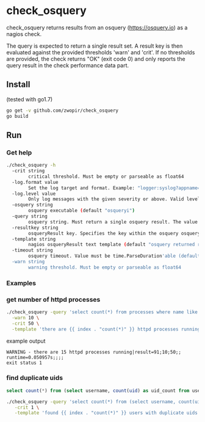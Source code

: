 # check_osquery
check_osquery returns results from an osquery (https://osquery.io) as a nagios check.

The query is expected to return a single result set. A result key is then evaluated against the provided thresholds 'warn' and 'crit'. If no thresholds are provided, the check returns "OK" (exit code 0) and only reports the query result in the check performance data part.

## Install
(tested with go1.7)

```bash
go get -v github.com/zwopir/check_osquery
go build
```

## Run
### Get help

```bash
./check_osquery -h
  -crit string
    	critical threshold. Must be empty or parseable as float64
  -log.format value
    	Set the log target and format. Example: "logger:syslog?appname=bob&local=7" or "logger:stdout?json=true" (default "logger:stderr")
  -log.level value
    	Only log messages with the given severity or above. Valid levels: [debug, info, warn, error, fatal] (default "info")
  -osquery string
    	osquery executable (default "osqueryi")
  -query string
    	osquery string. Must return a single osquery result. The value of the config parameter 'resultkey' is used in the threshold evaluation (default see there). All other key/value pairs can be used in the output text template as {{ index . "key" }}
  -resultkey string
    	osqueryResult key. Specifies the key within the osquery osqueryResult set that holds the value for threshold comparision. (default "count(*)")
  -template string
    	nagios osqueryResult text template (default "osquery returned result = {{ index . \"count(*)\" }}")
  -timeout string
    	osquery timeout. Value must be time.ParseDuration'able (default "5s")
  -warn string
    	warning threshold. Must be empty or parseable as float64
```

### Examples
### get number of httpd processes

```bash
./check_osquery -query 'select count(*) from processes where name like "%httpd%" ;' \
  -warn 10 \
  -crit 50 \
  -template 'there are {{ index . "count(*)" }} httpd processes running'
```

example output

```
WARNING - there are 15 httpd processes running|result=91;10;50;; runtime=0.050957s;;;;
exit status 1
```

### find duplicate uids
```sql
select count(*) from (select username, count(uid) as uid_count from users group by uid having uid_count > 1);
```

```bash
./check_osquery -query 'select count(*) from (select username, count(uid) as uid_count from users group by uid having uid_count > 1);' \
   -crit 1 \
   -template 'found {{ index . "count(*)" }} users with duplicate uids'
```
   
